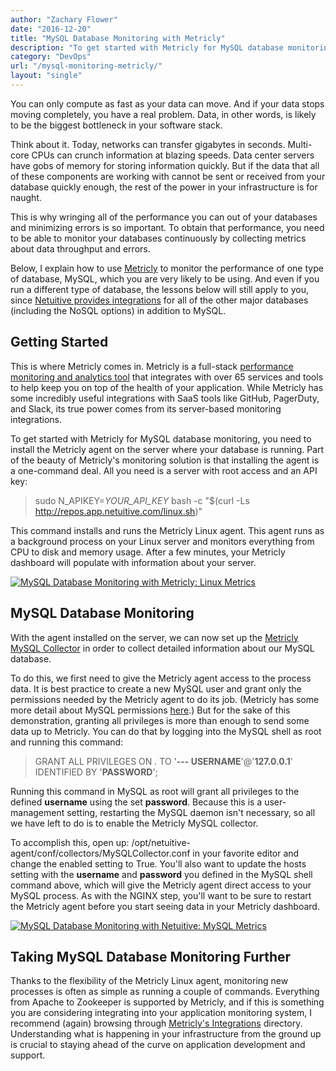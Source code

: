 ```yaml
---
author: "Zachary Flower"
date: "2016-12-20"
title: "MySQL Database Monitoring with Metricly"
description: "To get started with Metricly for MySQL database monitoring, you need to install the Metricly agent on the server where your database is running."
category: "DevOps"
url: "/mysql-monitoring-metricly/"
layout: "single"
---
```


You can only compute as fast as your data can move. And if your data stops moving completely, you have a real problem. Data, in other words, is likely to be the biggest bottleneck in your software stack.

Think about it. Today, networks can transfer gigabytes in seconds. Multi-core CPUs can crunch information at blazing speeds. Data center servers have gobs of memory for storing information quickly. But if the data that all of these components are working with cannot be sent or received from your database quickly enough, the rest of the power in your infrastructure is for naught.

This is why wringing all of the performance you can out of your databases and minimizing errors is so important. To obtain that performance, you need to be able to monitor your databases continuously by collecting metrics about data throughput and errors.

Below, I explain how to use [Metricly](/product) to monitor the performance of one type of database, MySQL, which you are very likely to be using. And even if you run a different type of database, the lessons below will still apply to you, since [Netuitive provides integrations](https://docs.metricly.com/integrations/) for all of the other major databases (including the NoSQL options) in addition to MySQL.

Getting Started
---------------

This is where Metricly comes in. Metricly is a full-stack [performance monitoring and analytics tool](/monitoring/) that integrates with over 65 services and tools to help keep you on top of the health of your application. While Metricly has some incredibly useful integrations with SaaS tools like GitHub, PagerDuty, and Slack, its true power comes from its server-based monitoring integrations.

To get started with Metricly for MySQL database monitoring, you need to install the Metricly agent on the server where your database is running. Part of the beauty of Metricly's monitoring solution is that installing the agent is a one-command deal. All you need is a server with root access and an API key:

> sudo N_APIKEY=*YOUR_API_KEY* bash -c "$(curl -Ls http://repos.app.netuitive.com/linux.sh)"

This command installs and runs the Metricly Linux agent. This agent runs as a background process on your Linux server and monitors everything from CPU to disk and memory usage. After a few minutes, your Metricly dashboard will populate with information about your server.

[![MySQL Database Monitoring with Metricly: Linux Metrics](https://s3-us-west-2.amazonaws.com/com-netuitive-app-usw2-public/wp-content/uploads/2017/07/LinuxMetrics-1024x231.png)](https://s3-us-west-2.amazonaws.com/com-netuitive-app-usw2-public/wp-content/uploads/2017/07/LinuxMetrics.png)

MySQL Database Monitoring
-------------------------

With the agent installed on the server, we can now set up the [Metricly MySQL Collector](https://help.netuitive.com/Content/Datasources/Netuitive/my_sql.htm) in order to collect detailed information about our MySQL database.

To do this, we first need to give the Metricly agent access to the process data. It is best practice to create a new MySQL user and grant only the permissions needed by the Metricly agent to do its job. (Metricly has some more detail about MySQL permissions [here](https://hlp.app.netuitive.com/Content/Datasources/Netuitive/my_sql.htm).) But for the sake of this demonstration, granting all privileges is more than enough to send some data up to Metricly. You can do that by logging into the MySQL shell as root and running this command:

> GRANT ALL PRIVILEGES ON *.* TO '**--- USERNAME**'@'**127.0.0.1**' IDENTIFIED BY '**PASSWORD**';

Running this command in MySQL as root will grant all privileges to the defined **username** using the set **password**. Because this is a user-management setting, restarting the MySQL daemon isn't necessary, so all we have left to do is to enable the Metricly MySQL collector.

To accomplish this, open up: /opt/netuitive-agent/conf/collectors/MySQLCollector.conf in your favorite editor and change the enabled setting to True. You'll also want to update the hosts setting with the **username** and **password** you defined in the MySQL shell command above, which will give the Metricly agent direct access to your MySQL process. As with the NGINX step, you'll want to be sure to restart the Metricly agent before you start seeing data in your Metricly dashboard.

[![MySQL Database Monitoring with Netuitive: MySQL Metrics](https://s3-us-west-2.amazonaws.com/com-netuitive-app-usw2-public/wp-content/uploads/2017/07/MySQL-Metrics-1024x337.png)](https://s3-us-west-2.amazonaws.com/com-netuitive-app-usw2-public/wp-content/uploads/2017/07/MySQL-Metrics.png)

Taking MySQL Database Monitoring Further
----------------------------------------

Thanks to the flexibility of the Metricly Linux agent, monitoring new processes is often as simple as running a couple of commands. Everything from Apache to Zookeeper is supported by Metricly, and if this is something you are considering integrating into your application monitoring system, I recommend (again) browsing through [Metricly's Integrations](https://docs.metricly.com/integrations/) directory. Understanding what is happening in your infrastructure from the ground up is crucial to staying ahead of the curve on application development and support.
